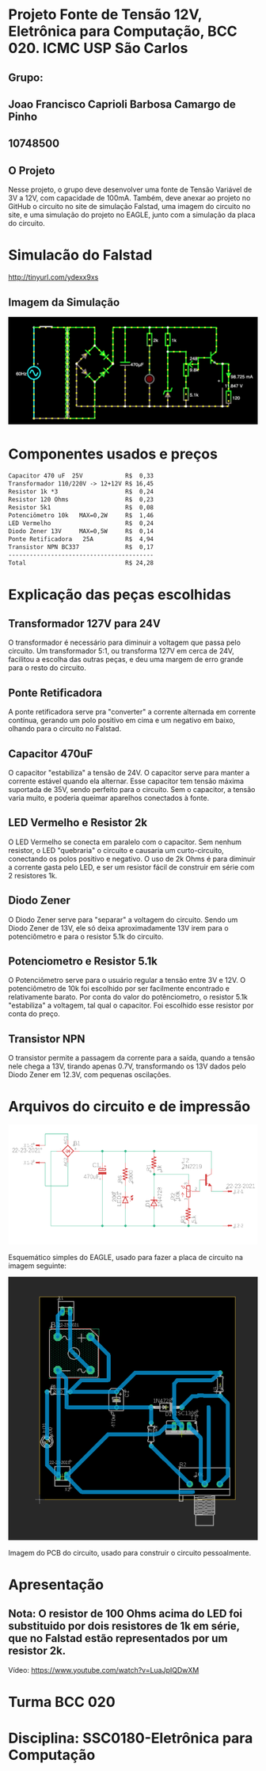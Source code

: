 # Projeto Fonte de Tensão 12V, Eletrônica para Computação, BCC 020. ICMC USP São Carlos
## Grupo:
  ## Joao Francisco Caprioli Barbosa Camargo de Pinho
  ## 10748500
## O Projeto
Nesse projeto, o grupo deve desenvolver uma fonte de Tensão Variável de 3V a 12V, com capacidade de 100mA. Também, deve anexar ao projeto no GitHub o circuito no site de simulação Falstad, uma imagem do circuito no site, e uma simulação do projeto no EAGLE, junto com a simulação da placa do circuito.


  # Simulacão do Falstad
  
  http://tinyurl.com/ydexx9xs
  
  ## Imagem da Simulação
  ![Imagem da simulação no Falstad](https://github.com/JotaGHz/FonteEletronica/blob/master/falstad.png)
  # Componentes usados e preços
    
    Capacitor 470 uF  25V            R$  0,33
    Transformador 110/220V -> 12+12V R$ 16,45
    Resistor 1k *3                   R$  0,24
    Resistor 120 Ohms                R$  0,23
    Resistor 5k1                     R$  0,08
    Potenciômetro 10k   MAX=0,2W     R$  1,46
    LED Vermelho                     R$  0,24
    Diodo Zener 13V     MAX=0,5W     R$  0,14
    Ponte Retificadora   25A         R$  4,94
    Transistor NPN BC337             R$  0,17
    -----------------------------------------
    Total                            R$ 24,28
  # Explicação das peças escolhidas

## Transformador 127V para 24V
  O transformador é necessário para diminuir a voltagem que passa pelo circuito. Um transformador 5:1, ou transforma 127V em cerca de 24V, facilitou a escolha das outras peças, e deu uma margem de erro grande para o resto do circuito.

## Ponte Retificadora
  A ponte retificadora serve pra "converter" a corrente alternada em corrente contínua, gerando um polo positivo em cima e um negativo em baixo, olhando para o circuito no Falstad.

## Capacitor 470uF
  O capacitor "estabiliza" a tensão de 24V. O capacitor serve para manter a corrente estável quando ela alternar. Esse capacitor tem tensão máxima suportada de 35V, sendo perfeito para o circuito. Sem o capacitor, a tensão varia muito, e poderia queimar aparelhos conectados à fonte.

## LED Vermelho e Resistor 2k
  O LED Vermelho se conecta em paralelo com o capacitor. Sem nenhum resistor, o LED "quebraria" o circuito e causaria um curto-circuito, conectando os polos positivo e negativo. O uso de 2k Ohms é para diminuir a corrente gasta pelo LED, e ser um resistor fácil de construir em série com 2 resistores 1k.
  
## Diodo Zener
  O Diodo Zener serve para "separar" a voltagem do circuito. Sendo um Diodo Zener de 13V, ele só deixa aproximadamente 13V irem para o potenciômetro e para o resistor 5.1k do circuito.
  
## Potenciometro e Resistor 5.1k
  O Potenciômetro serve para o usuário regular a tensão entre 3V e 12V. O potenciômetro de 10k foi escolhido por ser facilmente encontrado e relativamente barato. Por conta do valor do potênciometro, o resistor 5.1k "estabiliza" a voltagem, tal qual o capacitor. Foi escolhido esse resistor por conta do preço.
  
## Transistor NPN
  O transistor permite a passagem da corrente para a saída, quando a tensão nele chega a 13V, tirando apenas 0.7V, transformando os 13V dados pelo Diodo Zener em 12.3V, com pequenas oscilações.
  # Arquivos do circuito e de impressão
  
  ![Esquemático do EAGLE](https://github.com/JotaGHz/FonteEletronica/blob/master/schem.png)
  
  Esquemático simples do EAGLE, usado para fazer a placa de circuito na imagem seguinte:
  
  ![PCB do Circuito no EAGLE](https://github.com/JotaGHz/FonteEletronica/blob/master/PCB.png)
  
  Imagem do PCB do circuito, usado para construir o circuito pessoalmente.
  
  # Apresentação
  ## Nota: O resistor de 100 Ohms acima do LED foi substituido por dois resistores de 1k em série, que no Falstad estão representados por um resistor 2k.
  Vídeo:
  https://www.youtube.com/watch?v=LuaJpIQDwXM
  
  # Turma BCC 020
  # Disciplina: SSC0180-Eletrônica para Computação

